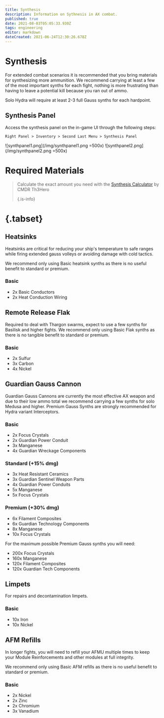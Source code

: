 ```yaml
---
title: Synthesis
description: Information on Sythnesis in AX combat.
published: true
date: 2021-08-03T05:05:33.930Z
tags: engineering
editor: markdown
dateCreated: 2021-06-24T12:30:26.678Z
---
```


# Synthesis
For extended combat scenarios it is recommended that you bring materials for synthesizing more ammunition. We recommend carrying at least a few of the most important synths for each fight, nothing is more frustrating than having to leave a potential kill because you ran out of ammo.

Solo Hydra will require at least 2-3 full Gauss synths for each hardpoint.

## Synthesis Panel

Access the synthesis panel on the in-game UI through the following steps:

`Right Panel > Inventory > Second Last Menu > Synthesis Panel`

!\[synthpanel1.png\](/img/synthpanel1.png =500x) !\[synthpanel2.png\](/img/synthpanel2.png =500x)

# Required Materials
> Calculate the exact amount you need with the [Synthesis Calculator](/en/synthesiscalculator) by CMDR Th3Hero 
> 
> {.is-info}
# {.tabset}
## Heatsinks

Heatsinks are critical for reducing your ship's temperature to safe ranges while firing extended gauss volleys or avoiding damage with cold tactics.

We recommend only using Basic heatsink synths as there is no useful benefit to standard or premium.

### Basic
- 2x Basic Conductors
- 2x Heat Conduction Wiring

## Remote Release Flak
Required to deal with Thargon swarms, expect to use a few synths for Basilisk and higher fights. We recommend only using Basic Flak synths as there is no tangible benefit to standard or premium.

### Basic

- 2x Sulfur
- 3x Carbon
- 4x Nickel

## Guardian Gauss Cannon
Guardian Gauss Cannons are currently the most effective AX weapon and due to their low ammo total we recommend carrying a few synths for solo Medusa and higher. Premium Gauss Synths are strongly recommended for Hydra variant Interceptors.

### Basic

- 2x Focus Crystals
- 2x Guardian Power Conduit
- 3x Manganese
- 4x Guardian Wreckage Components

### Standard (+15% dmg)

- 3x Heat Resistant Ceramics
- 3x Guardian Sentinel Weapon Parts
- 4x Guardian Power Conduits
- 5x Manganese
- 5x Focus Crystals

### Premium (+30% dmg)

- 6x Filament Composites
- 6x Guardian Technology Components
- 8x Manganese
- 10x Focus Crystals

For the maximum possible Premium Gauss synths you will need:

- 200x Focus Crystals
- 160x Manganese
- 120x Filament Composites
- 120x Guardian Tech Components

## Limpets
For repairs and decontamination limpets.

### Basic
- 10x Iron
- 10x Nickel

## AFM Refills
In longer fights, you will need to refill your AFMU multiple times to keep your Module Reinforcements and other modules at full integrity.

We recommend only using Basic AFM refills as there is no useful benefit to standard or premium.

### Basic
- 2x Nickel
- 2x Zinc
- 2x Chromium
- 3x Vanadium


